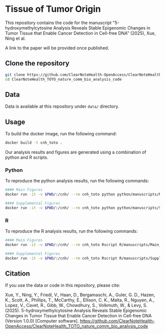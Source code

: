# Tissue of Tumor Origin 

This repository contains the code for the manuscript "5-hydroxymethylcytosine Analysis Reveals Stable Epigenomic Changes in Tumor Tissue that Enable Cancer Detection in Cell-free DNA" (2025), Xue, Ning et al. 

A link to the paper will be provided once published.

## Clone the repository

```bash
git clone https://github.com/ClearNoteHealth-OpenAccess/ClearNoteHealth_TOTO_nature_comm_bio_analysis_code
cd ClearNoteHealth_TOTO_nature_comm_bio_analysis_code
```

## Data

Data is available at this repository under `data/` directory.

## Usage

To build the docker image, run the following command:

```bash
docker build -t cnh_toto .
```

Our analysis results and figures are generated using a combination of python and R scripts.

### Python

To reproduce the python analysis results, run the following commands:

```bash
#### Main Figures
docker run -it -v $PWD/:/cnh/ --rm cnh_toto python python/manuscripts/Main_Figures.py

#### Supplemental Figures
docker run -it -v $PWD/:/cnh/ --rm cnh_toto python python/manuscripts/Supplemental_Figures.py
```

### R

To reproduce the R analysis results, run the following commands:

```bash
#### Main Figures
docker run -it -v $PWD/:/cnh/ --rm cnh_toto Rscript R/manuscripts/Main_Figures.R

#### Supplemental Figures
docker run -it -v $PWD/:/cnh/ --rm cnh_toto Rscript R/manuscripts/Supplemental_Figures.R
```

## Citation

If you use the data or code in this repository, please cite:

Xue, Y., Ning, Y., Friedl, V., Haan, D., Bergamaschi, A., Guler, G. D., Hazen, K., Scott, A., Phillips, T., McCarthy, E., Ellison, C. K., Malta, R., Nguyen, A., Lopez, V., Cavet, R., Gibb, W., Chowdhury, S., Volkmuth, W., & Levy, S. (2025). 5-hydroxymethylcytosine Analysis Reveals Stable Epigenomic Changes in Tumor Tissue that Enable Cancer Detection in Cell-free DNA (Version 1.0.0) [Computer software]. https://github.com/ClearNoteHealth-OpenAccess/ClearNoteHealth_TOTO_nature_comm_bio_analysis_code
